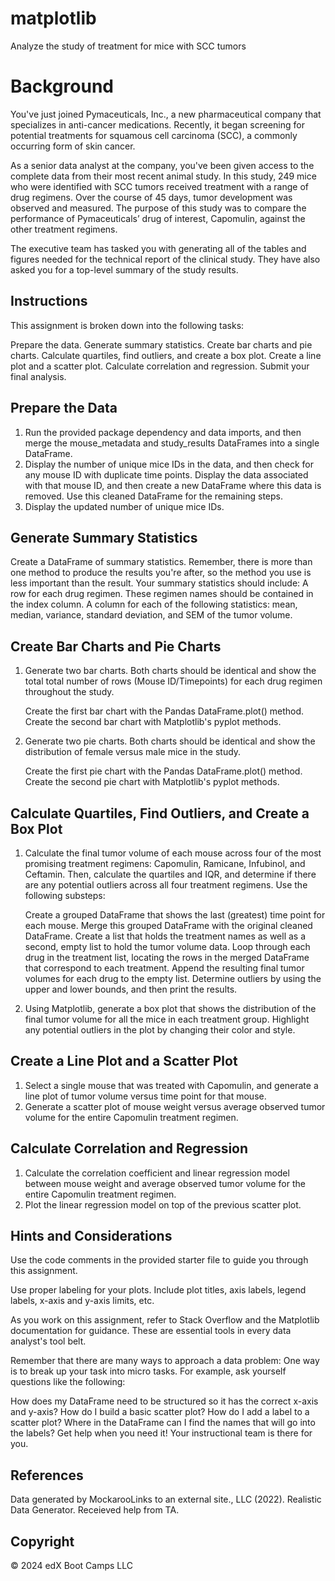 # matplotlib
Analyze the study of treatment for mice with SCC tumors

# Background
You've just joined Pymaceuticals, Inc., a new pharmaceutical company that specializes in anti-cancer medications. Recently, it began screening for potential treatments for squamous cell carcinoma (SCC), a commonly occurring form of skin cancer.

As a senior data analyst at the company, you've been given access to the complete data from their most recent animal study. In this study, 249 mice who were identified with SCC tumors received treatment with a range of drug regimens. Over the course of 45 days, tumor development was observed and measured. The purpose of this study was to compare the performance of Pymaceuticals’ drug of interest, Capomulin, against the other treatment regimens.

The executive team has tasked you with generating all of the tables and figures needed for the technical report of the clinical study. They have also asked you for a top-level summary of the study results.

## Instructions
This assignment is broken down into the following tasks:
 
  Prepare the data.
  Generate summary statistics.
  Create bar charts and pie charts.
  Calculate quartiles, find outliers, and create a box plot.
  Create a line plot and a scatter plot.
  Calculate correlation and regression.
  Submit your final analysis.

## Prepare the Data
1. Run the provided package dependency and data imports, and then merge the mouse_metadata and study_results DataFrames into a single DataFrame.
2. Display the number of unique mice IDs in the data, and then check for any mouse ID with duplicate time points. Display the data associated with that mouse ID, and then create a new DataFrame where this data is removed. Use this cleaned DataFrame for the remaining steps.
3. Display the updated number of unique mice IDs.

## Generate Summary Statistics
Create a DataFrame of summary statistics. Remember, there is more than one method to produce the results you're after, so the method you use is less important than the result.
Your summary statistics should include:
  A row for each drug regimen. These regimen names should be contained in the index column.
  A column for each of the following statistics: mean, median, variance, standard deviation, and SEM of the tumor volume.

## Create Bar Charts and Pie Charts
1. Generate two bar charts. Both charts should be identical and show the total total number of rows (Mouse ID/Timepoints) for each drug regimen throughout the study.

    Create the first bar chart with the Pandas DataFrame.plot() method.
    Create the second bar chart with Matplotlib's pyplot methods.
2. Generate two pie charts. Both charts should be identical and show the distribution of female versus male mice in the study.

    Create the first pie chart with the Pandas DataFrame.plot() method.
    Create the second pie chart with Matplotlib's pyplot methods.

## Calculate Quartiles, Find Outliers, and Create a Box Plot
1. Calculate the final tumor volume of each mouse across four of the most promising treatment regimens: Capomulin, Ramicane, Infubinol, and Ceftamin. Then, calculate the quartiles and IQR, and determine if there are any potential outliers across all four treatment regimens. Use the following substeps:

    Create a grouped DataFrame that shows the last (greatest) time point for each mouse. Merge this grouped DataFrame with the original cleaned DataFrame.
    Create a list that holds the treatment names as well as a second, empty list to hold the tumor volume data.
    Loop through each drug in the treatment list, locating the rows in the merged DataFrame that correspond to each treatment. Append the resulting final tumor volumes for each drug to the empty list.
    Determine outliers by using the upper and lower bounds, and then print the results.
2. Using Matplotlib, generate a box plot that shows the distribution of the final tumor volume for all the mice in each treatment group. Highlight any potential outliers in the plot by changing their color and style.

## Create a Line Plot and a Scatter Plot
1. Select a single mouse that was treated with Capomulin, and generate a line plot of tumor volume versus time point for that mouse.
2. Generate a scatter plot of mouse weight versus average observed tumor volume for the entire Capomulin treatment regimen.

## Calculate Correlation and Regression
1. Calculate the correlation coefficient and linear regression model between mouse weight and average observed tumor volume for the entire Capomulin treatment regimen.
2. Plot the linear regression model on top of the previous scatter plot.

## Hints and Considerations
Use the code comments in the provided starter file to guide you through this assignment.

Use proper labeling for your plots. Include plot titles, axis labels, legend labels, x-axis and y-axis limits, etc.

As you work on this assignment, refer to Stack Overflow and the Matplotlib documentation for guidance. These are essential tools in every data analyst's tool belt.

Remember that there are many ways to approach a data problem: One way is to break up your task into micro tasks. For example, ask yourself questions like the following:

How does my DataFrame need to be structured so it has the correct x-axis and y-axis?
  How do I build a basic scatter plot?
  How do I add a label to a scatter plot?
  Where in the DataFrame can I find the names that will go into the labels?
  Get help when you need it! Your instructional team is there for you.

## References
Data generated by MockarooLinks to an external site., LLC (2022). Realistic Data Generator.
Receieved help from TA.

## Copyright
© 2024 edX Boot Camps LLC
